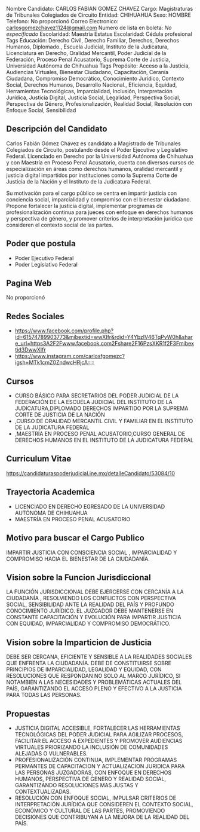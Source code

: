 Nombre Candidato: CARLOS FABIAN GOMEZ CHAVEZ
Cargo: Magistraturas de Tribunales Colegiados de Circuito
Entidad: CHIHUAHUA
Sexo: HOMBRE
Telefono: No proporcionó
Correo Electronico: carlosgomezchavez1124@gmail.com
Numero de lista en boleta: *No especificado*
Escolaridad: Maestría
Estatus Escolaridad: Cédula profesional
Tags Educación: Derecho Civil, Derecho Familiar, Derechos, Derechos Humanos, Diplomado., Escuela Judicial, Instituto de la Judicatura, Licenciatura en Derecho, Oralidad Mercantil, Poder Judicial de la Federación, Proceso Penal Acusatorio, Suprema Corte de Justicia, Universidad Autónoma de Chihuahua
Tags Propósito: Acceso a la Justicia, Audiencias Virtuales, Bienestar Ciudadano, Capacitación, Ceranía Ciudadana, Compromiso Democrático, Conocimiento Jurídico, Contexto Social, Derechos Humanos, Desarrollo Nacional., Eficiencia, Equidad, Herramientas Tecnológicas, Imparcialidad, Inclusión, Interpretación Jurídica, Justicia Digital, Justicia Social, Legalidad, Perspectiva Social, Perspectiva de Género, Profesionalización, Realidad Social, Resolución con Enfoque Social, Sensibilidad


## Descripción del Candidato 

Carlos Fabián Gómez Chávez es candidato a Magistrado de Tribunales Colegiados de Circuito, postulando desde el Poder Ejecutivo y Legislativo Federal. Licenciado en Derecho por la Universidad Autónoma de Chihuahua y con Maestría en Proceso Penal Acusatorio, cuenta con diversos cursos de especialización en áreas como derechos humanos, oralidad mercantil y justicia digital impartidos por instituciones como la Suprema Corte de Justicia de la Nación y el Instituto de la Judicatura Federal. 

Su motivación para el cargo público se centra en impartir justicia con conciencia social, imparcialidad y compromiso con el bienestar ciudadano. Propone fortalecer la justicia digital, implementar programas de profesionalización continua para jueces con enfoque en derechos humanos y perspectiva de género, y promover criterios de interpretación jurídica que consideren el contexto social de las partes.


## Poder que postula

- Poder Ejecutivo Federal
- Poder Legislativo Federal


## Pagina Web

No proporcionó


## Redes Sociales

- https://www.facebook.com/profile.php?id=61574789903773&mibextid=wwXIfr&rdid=Y4YbzIV46TqPvW0h&share_url=https3A2F2Fwww.facebook.com2Fshare2F16PzsXKR1f2F3Fmibextid3DwwXIfr
- https://www.instagram.com/carlosfgomezc?igsh=MTk1cmZ0ZndwcHRjcA==


## Cursos

- CURSO BÁSICO PARA SECRETARIOS DEL PODER JUDICIAL DE LA FEDERACIÓN DE LA ESCUELA JUDICIAL DEL INSTITUTO DE LA JUDICATURA,DIPLOMADO   DERECHOS  IMPARTIDO POR LA SUPREMA CORTE DE JUSTICIA DE LA NACIÓN
- ,CURSO DE ORALIDAD MERCANTIL CIVIL Y FAMILIAR EN EL INSTITUTO DE LA JUDICATURA FEDERAL
- ,MAESTRÍA EN PROCESO PENAL ACUSATORIO,CURSO GENERAL DE DERECHOS HUMANOS EN EL INSTITUTO DE LA JUDICATURA FEDERAL


## Curriculum Vitae

https://candidaturaspoderjudicial.ine.mx/detalleCandidato/53084/10


## Trayectoria Academica

- LICENCIADO EN DERECHO EGRESADO DE LA UNIVERSIDAD AUTÓNOMA DE CHIHUAHUA
- MAESTRÍA EN PROCESO PENAL ACUSATORIO


## Motivo para buscar el Cargo Publico

IMPARTIR JUSTICIA CON CONSCIENCIA SOCIAL , IMPARCIALIDAD Y COMPROMISO HACIA EL BIENESTAR DE LA CIUDADANÍA.


## Vision sobre la Funcion Jurisdiccional

LA FUNCIÓN JURISDICCIONAL DEBE EJERCERSE CON CERCANÍA A LA CIUDADANÍA , RESOLVIENDO LOS CONFLICTOS CON PERSPECTIVA SOCIAL, SENSIBILIDAD ANTE LA REALIDAD DEL PAÍS Y PROFUNDO CONOCIMIENTO JURÍDICO. EL JUZGADOR DEBE MANTENERSE EN CONSTANTE CAPACITACIÓN Y EVOLUCIÓN PARA IMPARTIR JUSTICIA CON EQUIDAD, IMPARCIALIDAD Y COMPROMISO DEMOCRÁTICO.


## Vision sobre la Imparticion de Justicia

DEBE SER CERCANA, EFICIENTE Y SENSIBLE A LA REALIDADES SOCIALES QUE ENFRENTA LA CIUDADANÍA. DEBE DE CONSTITUIRSE SOBRE PRINCIPIOS DE IMPARCIALIDAD, LEGALIDAD Y EQUIDAD, CON RESOLUCIONES QUE RESPONDAN NO SOLO AL MARCO JURÍDICO, SI NOTAMBIÉN A LAS NECESIDADES Y PROBLEMÁTICAS ACTUALES DEL PAÍS, GARANTIZANDO EL ACCESO PLENO Y EFECTIVO A LA JUSTICIA PARA TODAS LAS PERSONAS.


## Propuestas

- JUSTICIA DIGITAL ACCESIBLE, FORTALECER LAS HERRAMIENTAS TECNOLÓGICAS DEL PODER JUDICIAL PARA AGILIZAR PROCESOS, FACILITAR EL ACCESO A EXPEDIENTES Y PROMOVER AUDIENCIAS VIRTUALES PRIORIZANDO LA INCLUSIÓN DE COMUNIDADES ALEJADAS O VULNERABLES.
- PROFESIONALIZACIÓN CONTINUA, IMPLEMENTAR PROGRAMAS PERMANTES DE CAPACITACION Y ACTUALIZACION JURIDICA PARA LAS PERSONAS JUZGADORAS, CON ENFOQUE EN DERECHOS HUMANOS, PERSPECTIVA DE GENERO Y REALIDAD SOCIAL, GARANTIZANDO RESOLUCIONES MAS JUSTAS Y CONTEXTUALIZADAS.
- RESOLUCIÓN CON ENFOQUE SOCIAL, IMPULSAR CRITERIOS DE INTERPRETACIÓN JURÍDICA QUE CONSIDEREN EL CONTEXTO SOCIAL, ECONÓMICO Y CULTURAL DE LAS PARTES, PROMOVIENDO DECISIONES QUE CONTRIBUYAN A LA MEJORA DE LA REALIDAD DEL PAÍS.

